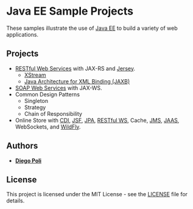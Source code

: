 # Java EE Sample Projects
These samples illustrate the use of [Java EE](http://www.oracle.com/technetwork/java/javaee/overview/index.html) to build a variety of web applications.

## Projects
* [RESTful Web Services](http://docs.oracle.com/javaee/6/tutorial/doc/gijqy.html) with JAX-RS and [Jersey](https://jersey.github.io/).
  - [XStream](http://x-stream.github.io/)
  - [Java Architecture for XML Binding (JAXB)](http://www.oracle.com/technetwork/articles/javase/index-140168.html)
* [SOAP Web Services](http://docs.oracle.com/javaee/6/tutorial/doc/bnayl.html) with JAX-WS.
* Common Design Patterns
  - Singleton
  - Strategy
  - Chain of Responsibility
* Online Store with [CDI](http://docs.oracle.com/javaee/6/tutorial/doc/giwhl.html), [JSF](http://docs.oracle.com/javaee/6/tutorial/doc/bnaph.html), [JPA](http://docs.oracle.com/javaee/6/tutorial/doc/bnbpz.html), [RESTful WS](http://docs.oracle.com/javaee/6/tutorial/doc/gijqy.html), Cache, [JMS](http://docs.oracle.com/javaee/6/tutorial/doc/bncdr.html), [JAAS](https://docs.oracle.com/javase/8/docs/technotes/guides/security/jaas/JAASRefGuide.html), WebSockets, and [WildFly](http://wildfly.org/).

## Authors
* [**Diego Poli**](https://www.linkedin.com/in/diegopoli)

## License
This project is licensed under the MIT License - see the [LICENSE](LICENSE) file for details.